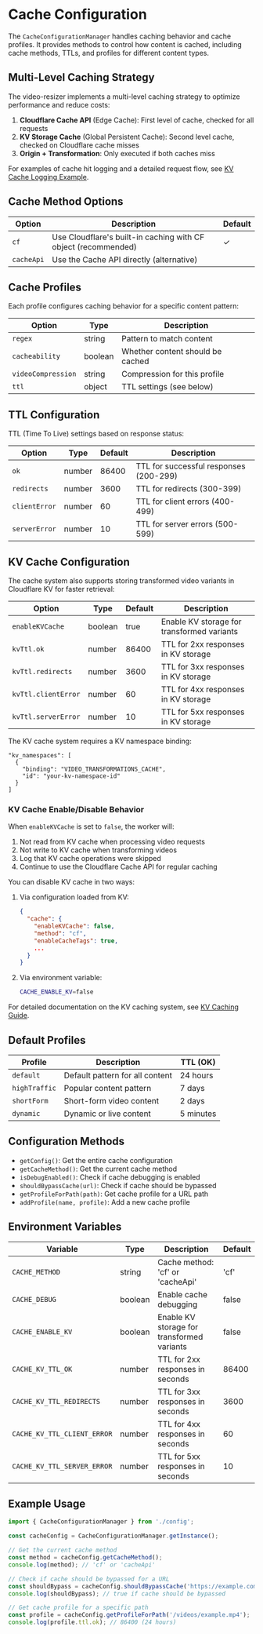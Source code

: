# Cache Configuration

The `CacheConfigurationManager` handles caching behavior and cache profiles. It provides methods to control how content is cached, including cache methods, TTLs, and profiles for different content types.

## Multi-Level Caching Strategy

The video-resizer implements a multi-level caching strategy to optimize performance and reduce costs:

1. **Cloudflare Cache API** (Edge Cache): First level of cache, checked for all requests
2. **KV Storage Cache** (Global Persistent Cache): Second level cache, checked on Cloudflare cache misses
3. **Origin + Transformation**: Only executed if both caches miss

For examples of cache hit logging and a detailed request flow, see [KV Cache Logging Example](./kv-cache-logging-example.md).

## Cache Method Options

| Option | Description | Default |
|--------|-------------|---------|
| `cf` | Use Cloudflare's built-in caching with CF object (recommended) | ✓ |
| `cacheApi` | Use the Cache API directly (alternative) | |

## Cache Profiles

Each profile configures caching behavior for a specific content pattern:

| Option | Type | Description |
|--------|------|-------------|
| `regex` | string | Pattern to match content |
| `cacheability` | boolean | Whether content should be cached |
| `videoCompression` | string | Compression for this profile |
| `ttl` | object | TTL settings (see below) |

## TTL Configuration

TTL (Time To Live) settings based on response status:

| Option | Type | Default | Description |
|--------|------|---------|-------------|
| `ok` | number | 86400 | TTL for successful responses (200-299) |
| `redirects` | number | 3600 | TTL for redirects (300-399) |
| `clientError` | number | 60 | TTL for client errors (400-499) |
| `serverError` | number | 10 | TTL for server errors (500-599) |

## KV Cache Configuration

The cache system also supports storing transformed video variants in Cloudflare KV for faster retrieval:

| Option | Type | Default | Description |
|--------|------|---------|-------------|
| `enableKVCache` | boolean | true | Enable KV storage for transformed variants |
| `kvTtl.ok` | number | 86400 | TTL for 2xx responses in KV storage |
| `kvTtl.redirects` | number | 3600 | TTL for 3xx responses in KV storage |
| `kvTtl.clientError` | number | 60 | TTL for 4xx responses in KV storage |
| `kvTtl.serverError` | number | 10 | TTL for 5xx responses in KV storage |

The KV cache system requires a KV namespace binding:

```jsonc
"kv_namespaces": [
  {
    "binding": "VIDEO_TRANSFORMATIONS_CACHE",
    "id": "your-kv-namespace-id"
  }
]
```

### KV Cache Enable/Disable Behavior

When `enableKVCache` is set to `false`, the worker will:

1. Not read from KV cache when processing video requests
2. Not write to KV cache when transforming videos
3. Log that KV cache operations were skipped
4. Continue to use the Cloudflare Cache API for regular caching

You can disable KV cache in two ways:

1. Via configuration loaded from KV:
   ```json
   {
     "cache": {
       "enableKVCache": false,
       "method": "cf",
       "enableCacheTags": true,
       ...
     }
   }
   ```

2. Via environment variable:
   ```bash
   CACHE_ENABLE_KV=false
   ```

For detailed documentation on the KV caching system, see [KV Caching Guide](../kv-caching/README.md).

## Default Profiles

| Profile | Description | TTL (OK) |
|---------|-------------|----------|
| `default` | Default pattern for all content | 24 hours |
| `highTraffic` | Popular content pattern | 7 days |
| `shortForm` | Short-form video content | 2 days |
| `dynamic` | Dynamic or live content | 5 minutes |

## Configuration Methods

- `getConfig()`: Get the entire cache configuration
- `getCacheMethod()`: Get the current cache method
- `isDebugEnabled()`: Check if cache debugging is enabled
- `shouldBypassCache(url)`: Check if cache should be bypassed
- `getProfileForPath(path)`: Get cache profile for a URL path
- `addProfile(name, profile)`: Add a new cache profile

## Environment Variables

| Variable | Type | Description | Default |
|----------|------|-------------|---------|
| `CACHE_METHOD` | string | Cache method: 'cf' or 'cacheApi' | 'cf' |
| `CACHE_DEBUG` | boolean | Enable cache debugging | false |
| `CACHE_ENABLE_KV` | boolean | Enable KV storage for transformed variants | false |
| `CACHE_KV_TTL_OK` | number | TTL for 2xx responses in seconds | 86400 |
| `CACHE_KV_TTL_REDIRECTS` | number | TTL for 3xx responses in seconds | 3600 |
| `CACHE_KV_TTL_CLIENT_ERROR` | number | TTL for 4xx responses in seconds | 60 |
| `CACHE_KV_TTL_SERVER_ERROR` | number | TTL for 5xx responses in seconds | 10 |

## Example Usage

```typescript
import { CacheConfigurationManager } from './config';

const cacheConfig = CacheConfigurationManager.getInstance();

// Get the current cache method
const method = cacheConfig.getCacheMethod();
console.log(method); // 'cf' or 'cacheApi'

// Check if cache should be bypassed for a URL
const shouldBypass = cacheConfig.shouldBypassCache('https://example.com/video.mp4?debug=true');
console.log(shouldBypass); // true if cache should be bypassed

// Get cache profile for a specific path
const profile = cacheConfig.getProfileForPath('/videos/example.mp4');
console.log(profile.ttl.ok); // 86400 (24 hours)
```
